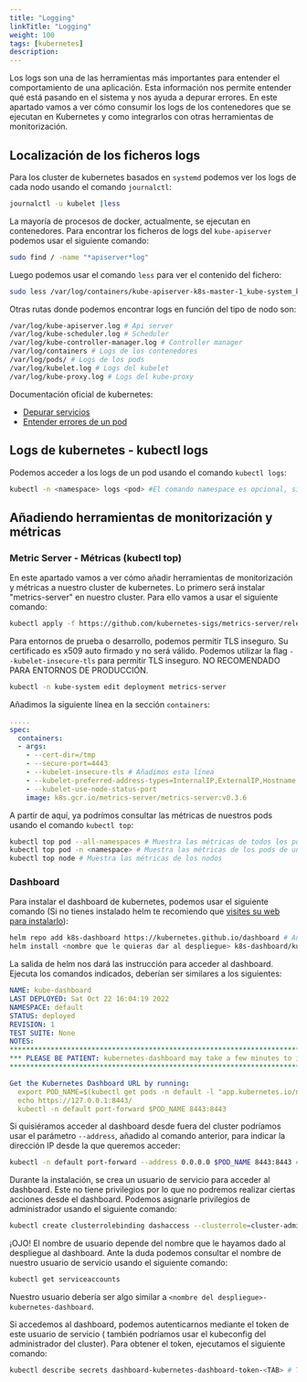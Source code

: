 ```yaml
---
title: "Logging"
linkTitle: "Logging"
weight: 100 
tags: [kubernetes]
description:  
---
```


Los logs son una de las herramientas más importantes para entender el comportamiento de una aplicación. Esta información nos permite entender qué está pasando en el sistema y nos ayuda a depurar errores. En este apartado vamos a ver cómo consumir los logs de los contenedores que se ejecutan en Kubernetes y como integrarlos con otras herramientas de monitorización.

## Localización de los ficheros logs
Para los cluster  de kubernetes basados en `systemd` podemos ver los logs de cada nodo usando el comando `journalctl`:
```bash
journalctl -u kubelet |less
```

La mayoría de procesos de docker, actualmente, se ejecutan en contenedores. Para encontrar los ficheros de logs del `kube-apiserver` podemos usar el siguiente comando:
```bash
sudo find / -name "*apiserver*log"
```

Luego podemos usar el comando `less` para ver el contenido del fichero:
```bash
sudo less /var/log/containers/kube-apiserver-k8s-master-1_kube-system_kube-apiserver-1.log # Usa las rutas obtenidas en el comando anterior
```

Otras rutas donde podemos encontrar logs en función del tipo de nodo son:
```bash
/var/log/kube-apiserver.log # Api server
/var/log/kube-scheduler.log # Scheduler
/var/log/kube-controller-manager.log # Controller manager
/var/log/containers # Logs de los contenedores
/var/log/pods/ # Logs de los pods
/var/log/kubelet.log # Logs del kubelet
/var/log/kube-proxy.log # Logs del kube-proxy
```

Documentación oficial de kubernetes:
* [Depurar servicios](https://kubernetes.io/docs/tasks/debug/debug-application/debug-service/)
* [Entender errores de un pod](https://kubernetes.io/docs/tasks/debug/debug-application/determine-reason-pod-failure/)


## Logs de kubernetes - kubectl logs
Podemos acceder a los logs de un pod usando el comando `kubectl logs`:
```bash
kubectl -n <namespace> logs <pod> #El comando namespace es opcional, si no se especifica se usa el namespace por defecto
```


## Añadiendo herramientas de monitorización y métricas

### Metric Server - Métricas (kubectl top)
En este apartado vamos a ver cómo añadir herramientas de monitorización y métricas a nuestro cluster de kubernetes. Lo primero será instalar "metrics-server" en nuestro cluster. Para ello vamos a usar el siguiente comando:
```bash
kubectl apply -f https://github.com/kubernetes-sigs/metrics-server/releases/latest/download/components.yaml
```

Para entornos de prueba o desarrollo, podemos permitir TLS inseguro. Su certificado es x509 auto firmado y no será válido. Podemos utilizar la flag `--kubelet-insecure-tls` para permitir TLS inseguro. NO RECOMENDADO PARA ENTORNOS DE PRODUCCIÓN.
```bash
kubectl -n kube-system edit deployment metrics-server
```

Añadimos la siguiente línea en la sección `containers`:
```yaml
.....
spec:
  containers:
  - args:
	- --cert-dir=/tmp
	- --secure-port=4443
	- --kubelet-insecure-tls # Añadimos esta línea
	- --kubelet-preferred-address-types=InternalIP,ExternalIP,Hostname
	- --kubelet-use-node-status-port
	image: k8s.gcr.io/metrics-server/metrics-server:v0.3.6
```

A partir de aquí, ya podrímos consultar las métricas de nuestros pods usando el comando `kubectl top`:
```bash
kubectl top pod --all-namespaces # Muestra las métricas de todos los pods
kubectl top pod -n <namespace> # Muestra las métricas de los pods de un namespace
kubectl top node # Muestra las métricas de los nodos
```

### Dashboard
Para instalar el dashboard de kubernetes, podemos usar el siguiente comando (Si no tienes instalado helm te recomiendo que [visites su web para instalarlo](https://helm.sh/docs/intro/install/)):
```bash
helm repo add k8s-dashboard https://kubernetes.github.io/dashboard # Añadimos el repositorio a helm
helm install <nombre que le quieras dar al despliegue> k8s-dashboard/kubernetes-dashboard 
```

La salida de helm nos dará las instrucción para acceder al dashboard. Ejecuta los comandos indicados, deberían ser similares a los siguientes:
```yaml
NAME: kube-dashboard
LAST DEPLOYED: Sat Oct 22 16:04:19 2022
NAMESPACE: default
STATUS: deployed
REVISION: 1
TEST SUITE: None
NOTES:
*********************************************************************************
*** PLEASE BE PATIENT: kubernetes-dashboard may take a few minutes to install ***
*********************************************************************************

Get the Kubernetes Dashboard URL by running:
  export POD_NAME=$(kubectl get pods -n default -l "app.kubernetes.io/name=kubernetes-dashboard,app.kubernetes.io/instance=kube-dashboard" -o jsonpath="{.items[0].metadata.name}")
  echo https://127.0.0.1:8443/
  kubectl -n default port-forward $POD_NAME 8443:8443
```

Si quisiéramos acceder al dashboard desde fuera del cluster podríamos usar el parámetro `--address`, añadido al comando anterior, para indicar la dirección IP desde la que queremos acceder:
```bash
kubectl -n default port-forward --address 0.0.0.0 $POD_NAME 8443:8443 # Así cualuier usuario de la red podrá acceder al dashboard, ojo si no es lo que queremos
```

Durante la instalación, se crea un usuario de servicio para acceder al dashboard. Este no tiene privilegios por lo que no podremos realizar ciertas acciones desde el dashboard. Podemos asignarle privilegios de administrador usando el siguiente comando:
```bash
kubectl create clusterrolebinding dashaccess --clusterrole=cluster-admin --serviceaccount=default:<nombre del usuario>
```

¡OJO! El nombre de usuario depende del nombre que le hayamos dado al despliegue al dashboard. Ante la duda podemos consultar el nombre de nuestro usuario de servicio usando el siguiente comando:
```bash
kubectl get serviceaccounts 
```
Nuestro usuario debería ser algo similar a `<nombre del despliegue>-kubernetes-dashboard`.

Si accedemos al dashboard, podemos autenticarnos mediante el token de este usuario de servicio ( también podríamos usar el kubeconfig del administrador del cluster). Para obtener el token, ejecutamos el siguiente comando:
```bash
kubectl describe secrets dashboard-kubernetes-dashboard-token-<TAB> # TAB para autocompletar el nombre completo del secret
```